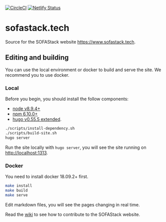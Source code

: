 [![CircleCI](https://circleci.com/gh/sofastack/sofastack.tech.svg?style=svg)](https://circleci.com/gh/sofastack/sofastack.tech) [![Netlify Status](https://api.netlify.com/api/v1/badges/5719bbd5-042b-47f3-8282-e7ea27de2e70/deploy-status)](https://app.netlify.com/sites/sofastack-preview/deploys)

# sofastack.tech

Source for the SOFAStack website <https://www.sofastack.tech>.

## Editing and building

You can use the local environment or docker to build and serve the site. We recommend you to use docker.

### Local

Before you begin, you should install the follow components:

- [node v8.9.4+](https://nodejs.org/en/)
- [npm 6.10.0+](https://www.npmjs.com/get-npm)
- [hugo v0.55.5 extended](https://github.com/gohugoio/hugo/releases).

```bash
./scripts/install-dependency.sh
./scripts/build-site.sh
hugo server
```

Run the site locally with `hugo server`, you will see the site running on <http://localhost:1313>.

### Docker

You need to install docker 18.09.2+ first.

```bash
make install
make build
make serve
```

Edit markdown files, you will see the pages changing in real time.

Read the [wiki](https://github.com/sofastack/sofastack.tech/wiki) to see how to contribute to the SOFAStack website.